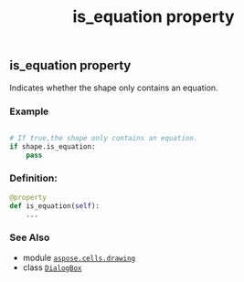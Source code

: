 ﻿---
title: is_equation property
second_title: Aspose.Cells for Python via .NET API References
description: 
type: docs
weight: 540
url: /aspose.cells.drawing/dialogbox/is_equation/
is_root: false
---

## is_equation property


Indicates whether the shape only contains an equation.

### Example 


```python

# If true,the shape only contains an equation.
if shape.is_equation:
    pass

```
### Definition:
```python
@property
def is_equation(self):
    ...
```

### See Also
* module [`aspose.cells.drawing`](../../)
* class [`DialogBox`](/cells/python-net/aspose.cells.drawing/dialogbox)
